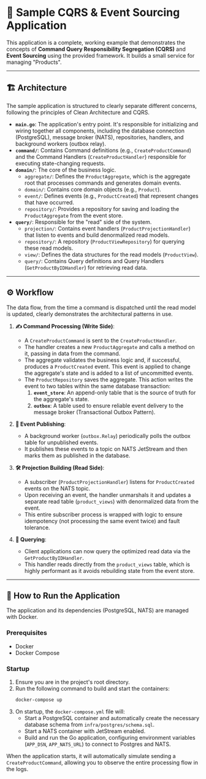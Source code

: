 # **🧪 Sample CQRS & Event Sourcing Application**

This application is a complete, working example that demonstrates the concepts of **Command Query Responsibility Segregation (CQRS)** and **Event Sourcing** using the provided framework. It builds a small service for managing "Products".

-----

## **🏗️ Architecture**

The sample application is structured to clearly separate different concerns, following the principles of Clean Architecture and CQRS.

  * **`main.go`**: The application's entry point. It's responsible for initializing and wiring together all components, including the database connection (PostgreSQL), message broker (NATS), repositories, handlers, and background workers (outbox relay).
  * **`command/`**: Contains Command definitions (e.g., `CreateProductCommand`) and the Command Handlers (`CreateProductHandler`) responsible for executing state-changing requests.
  * **`domain/`**: The core of the business logic.
      * `aggregate/`: Defines the `ProductAggregate`, which is the aggregate root that processes commands and generates domain events.
      * `domain/`: Contains core domain objects (e.g., `Product`).
      * `event/`: Defines events (e.g., `ProductCreated`) that represent changes that have occurred.
      * `repository/`: Provides a repository for saving and loading the `ProductAggregate` from the event store.
  * **`query/`**: Responsible for the "read" side of the system.
      * `projection/`: Contains event handlers (`ProductProjectionHandler`) that listen to events and build denormalized read models.
      * `repository/`: A repository (`ProductViewRepository`) for querying these read models.
      * `view/`: Defines the data structures for the read models (`ProductView`).
      * `query/`: Contains Query definitions and Query Handlers (`GetProductByIDHandler`) for retrieving read data.

-----

## **⚙️ Workflow**

The data flow, from the time a command is dispatched until the read model is updated, clearly demonstrates the architectural patterns in use.

1.  **✍️ Command Processing (Write Side)**:

      * A `CreateProductCommand` is sent to the `CreateProductHandler`.
      * The handler creates a new `ProductAggregate` and calls a method on it, passing in data from the command.
      * The aggregate validates the business logic and, if successful, produces a `ProductCreated` event. This event is applied to change the aggregate's state and is added to a list of uncommitted events.
      * The `ProductRepository` saves the aggregate. This action writes the event to two tables within the same database transaction:
        1.  **`event_store`**: An append-only table that is the source of truth for the aggregate's state.
        2.  **`outbox`**: A table used to ensure reliable event delivery to the message broker (Transactional Outbox Pattern).

2.  **📢 Event Publishing**:

      * A background worker (`outbox.Relay`) periodically polls the outbox table for unpublished events.
      * It publishes these events to a topic on NATS JetStream and then marks them as published in the database.

3.  **🛠️ Projection Building (Read Side)**:

      * A subscriber (`ProductProjectionHandler`) listens for `ProductCreated` events on the NATS topic.
      * Upon receiving an event, the handler unmarshals it and updates a separate read table (`product_views`) with denormalized data from the event.
      * This entire subscriber process is wrapped with logic to ensure idempotency (not processing the same event twice) and fault tolerance.

4.  **🔎 Querying**:

      * Client applications can now query the optimized read data via the `GetProductByIDHandler`.
      * This handler reads directly from the `product_views` table, which is highly performant as it avoids rebuilding state from the event store.

-----

## **🚀 How to Run the Application**

The application and its dependencies (PostgreSQL, NATS) are managed with Docker.

### **Prerequisites**

  * Docker
  * Docker Compose

### **Startup**

1.  Ensure you are in the project's root directory.
2.  Run the following command to build and start the containers:
    ```bash
    docker-compose up
    ```
3.  On startup, the `docker-compose.yml` file will:
      * Start a PostgreSQL container and automatically create the necessary database schema from `infra/postgres/schema.sql`.
      * Start a NATS container with JetStream enabled.
      * Build and run the Go application, configuring environment variables (`APP_DSN`, `APP_NATS_URL`) to connect to Postgres and NATS.

When the application starts, it will automatically simulate sending a `CreateProductCommand`, allowing you to observe the entire processing flow in the logs.
